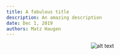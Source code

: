 ```yaml
---
title: A fabulous title
description: An amazing description
date: Dec 1, 2019
authors: Matz Haugen
---
```


<p align="center"><img src="/lion.png" alt="alt text"></p>
